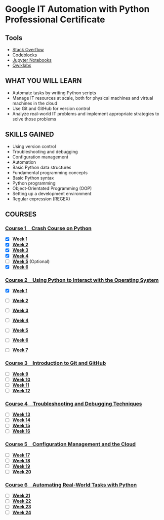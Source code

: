 # Google IT Automation with Python<br />Professional Certificate

## Tools

- [Stack Overflow]
- [Codeblocks]
- [Jupyter Notebooks]
- [Qwiklabs]

[stack overflow]: https://stackoverflow.com/
[codeblocks]: http://www.codeblocks.org/
[jupyter notebooks]: https://jupyter.org/
[qwiklabs]: https://www.qwiklabs.com/

## WHAT YOU WILL LEARN

- Automate tasks by writing Python scripts
- Manage IT resources at scale, both for physical machines and virtual machines in the cloud
- Use Git and GitHub for version control
- Analyze real-world IT problems and implement appropriate strategies to solve those problems

## SKILLS GAINED

- Using version control
- Troubleshooting and debugging
- Configuration management
- Automation
- Basic Python data structures
- Fundamental programming concepts
- Basic Python syntax
- Python programming
- Object-Orientated Programming (OOP)
- Setting up a development environment
- Regular expression (REGEX)

## COURSES

### [Course 1&emsp;Crash Course on Python](Course_1/)

- [x] [**Week 1**](Course_1/Week_1)
- [x] [**Week 2**](Course_1/Week_2)
- [x] [**Week 3**](Course_1/Week_3)
- [x] [**Week 4**](Course_1/Week_4)
- [ ] [**Week 5**](Course_1/Week_5) (Optional)
- [x] [**Week 6**](Course_1/Week_6)

### [Course 2&emsp;Using Python to Interact with the Operating System](Course_2/)

- [x] [**Week 1**](Course_2/Week_1)
- [ ] [**Week 2**](Course_2/Week_2)
- [ ] [**Week 3**](Course_2/Week_3)
- [ ] [**Week 4**](Course_2/Week_4)
- [ ] [**Week 5**](Course_2/Week_5)
- [ ] [**Week 6**](Course_2/Week_6)
- [ ] [**Week 7**](Course_2/Week_7)


### [Course 3&emsp;Introduction to Git and GitHub](Course_3/)

- [ ] [**Week 9**](Course_3/Week_9)
- [ ] [**Week 10**](Course_3/Week_10)
- [ ] [**Week 11**](Course_3/Week_11)
- [ ] [**Week 12**](Course_3/Week_12)

### [Course 4&emsp;Troubleshooting and Debugging Techniques](Course_4/)

- [ ] [**Week 13**](Course_4/Week_13)
- [ ] [**Week 14**](Course_4/Week_14)
- [ ] [**Week 15**](Course_4/Week_15)
- [ ] [**Week 16**](Course_4/Week_16)

### [Course 5&emsp;Configuration Management and the Cloud](Course_5/)

- [ ] [**Week 17**](Course_5/Week_17)
- [ ] [**Week 18**](Course_5/Week_18)
- [ ] [**Week 19**](Course_5/Week_19)
- [ ] [**Week 20**](Course_5/Week_20)

### [Course 6&emsp;Automating Real-World Tasks with Python](Course_6/)

- [ ] [**Week 21**](Course_6/Week_21)
- [ ] [**Week 22**](Course_6/Week_22)
- [ ] [**Week 23**](Course_6/Week_23)
- [ ] [**Week 24**](Course_6/Week_24)
